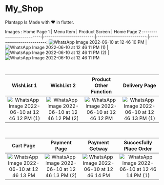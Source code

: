 # My_Shop

Plantapp Is Made with ❤ in flutter.

Images : 
Home Page 1 |  Menu Item | Product Screen | Home Page 2
:-------------------------:|:-------------------------:|:-------------------------:|:-------------------------:
![WhatsApp Image 2022-06-10 at 12 46 10 PM](https://user-images.githubusercontent.com/8991251/173011812-8868a017-3872-4a1f-98b7-791e1a980b7f.jpeg) | ![WhatsApp Image 2022-06-10 at 12 46 11 PM (1)](https://user-images.githubusercontent.com/8991251/173011829-06a5ad89-d93a-4fa4-9bf8-1fc3500fbbe2.jpeg) | ![WhatsApp Image 2022-06-10 at 12 46 11 PM (2)](https://user-images.githubusercontent.com/8991251/173011839-7c08ff87-e88c-4d67-bb02-b605255a1b50.jpeg) | ![WhatsApp Image 2022-06-10 at 12 46 11 PM](https://user-images.githubusercontent.com/8991251/173011846-3599a040-56cb-4d33-96fe-40f6c0235626.jpeg) 

<br>

WishList 1 | WishList 2 | Product Other Function | Delivery Page
:-------------------------:|:-------------------------:|:-------------------------:|:-------------------------:
![WhatsApp Image 2022-06-10 at 12 46 12 PM (1)](https://user-images.githubusercontent.com/8991251/173011855-0826d005-c15e-4d03-94f7-b3106c756856.jpeg) | ![WhatsApp Image 2022-06-10 at 12 46 12 PM (2)](https://user-images.githubusercontent.com/8991251/173011856-7b528c3a-21a4-4989-9557-d3224d50fdea.jpeg) | ![WhatsApp Image 2022-06-10 at 12 46 12 PM](https://user-images.githubusercontent.com/8991251/173011858-2cb42c42-fb12-45bd-9c81-4c52c1916539.jpeg) | ![WhatsApp Image 2022-06-10 at 12 46 13 PM (1)](https://user-images.githubusercontent.com/8991251/173011861-6a61b1e6-a124-403a-92a3-36f85a8439c0.jpeg) 

<br>

Cart Page |  Payment Page | Payment Getway | Succesfully Place Order
:-------------------------:|:-------------------------:|:-------------------------:|:-------------------------:
![WhatsApp Image 2022-06-10 at 12 46 13 PM](https://user-images.githubusercontent.com/8991251/173011868-b708a359-5af5-49e8-b51f-b571f5368a32.jpeg)|![WhatsApp Image 2022-06-10 at 12 46 13 PM (2)](https://user-images.githubusercontent.com/8991251/173011864-b8b1df1c-9c44-4755-9466-0d523afff15f.jpeg)|![WhatsApp Image 2022-06-10 at 12 46 14 PM](https://user-images.githubusercontent.com/8991251/173011873-be99d59d-4d11-41d0-a398-c11f7a2bde4e.jpeg)|![WhatsApp Image 2022-06-10 at 12 46 14 PM (1)](https://user-images.githubusercontent.com/8991251/173011871-a215980c-d33d-437c-a1c6-2666bbf786ae.jpeg)
